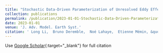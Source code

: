 ```yaml
---
title: "Stochastic Data-Driven Parameterization of Unresolved Eddy Effects in a Baroclinic Quasi-Geostrophic Model"
collection: publications
permalink: /publication/2023-01-01-Stochastic-Data-Driven-Parameterization-of-Unresolved-Eddy-Effects-in-a-Baroclinic-Quasi-Geostrophic-Model
date: 2023-01-01
venue: 'J. Adv. Model. Earth Syst.'
citation: ' Long Li,  Bruno Deremble,  Noé Lahaye,  Etienne Mémin, &quot;Stochastic Data-Driven Parameterization of Unresolved Eddy Effects in a Baroclinic Quasi-Geostrophic Model.&quot; J. Adv. Model. Earth Syst., 2023.'
---
```

Use [Google Scholar](https://scholar.google.com/scholar?q=Stochastic+Data+Driven+Parameterization+of+Unresolved+Eddy+Effects+in+a+Baroclinic+Quasi+Geostrophic+Model){:target="_blank"} for full citation